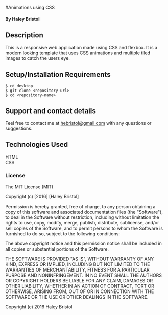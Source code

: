 #Animations using CSS

#### By Haley Bristol

## Description
This is a responsive web application made using CSS and flexbox. It is a modern looking template that uses CSS animations and multiple tiled images to catch the users eye.

## Setup/Installation Requirements

```
$ cd desktop
$ git clone <repository-url>
$ cd <repository-name>
```

## Support and contact details

Feel free to contact me at hebristol@gmail.com with any questions or suggestions.

## Technologies Used

HTML<br>
CSS <br>

### License

The MIT License (MIT)

Copyright (c) [2016] [Haley Bristol]

Permission is hereby granted, free of charge, to any person obtaining a copy of this software and associated documentation files (the "Software"), to deal in the Software without restriction, including without limitation the rights to use, copy, modify, merge, publish, distribute, sublicense, and/or sell copies of the Software, and to permit persons to whom the Software is furnished to do so, subject to the following conditions:

The above copyright notice and this permission notice shall be included in all copies or substantial portions of the Software.

THE SOFTWARE IS PROVIDED "AS IS", WITHOUT WARRANTY OF ANY KIND, EXPRESS OR IMPLIED, INCLUDING BUT NOT LIMITED TO THE WARRANTIES OF MERCHANTABILITY, FITNESS FOR A PARTICULAR PURPOSE AND NONINFRINGEMENT. IN NO EVENT SHALL THE AUTHORS OR COPYRIGHT HOLDERS BE LIABLE FOR ANY CLAIM, DAMAGES OR OTHER LIABILITY, WHETHER IN AN ACTION OF CONTRACT, TORT OR OTHERWISE, ARISING FROM, OUT OF OR IN CONNECTION WITH THE SOFTWARE OR THE USE OR OTHER DEALINGS IN THE SOFTWARE.

Copyright (c) 2016 Haley Bristol
